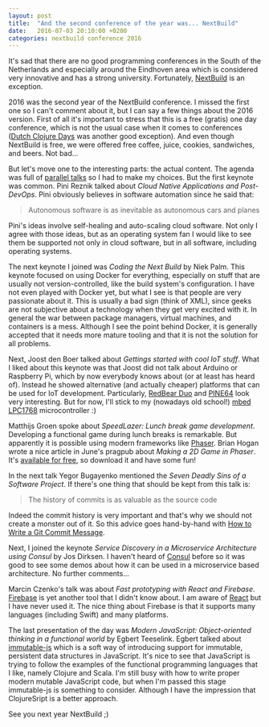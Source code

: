 ```yaml
---
layout: post
title:  "And the second conference of the year was... NextBuild"
date:   2016-07-03 20:10:00 +0200
categories: nextbuild conference 2016
---
```

It's sad that there are no good programming conferences in the South of the Netherlands and especially around the Eindhoven
area which is considered very innovative and has a strong university. Fortunately, [NextBuild][nextbuild] is an exception.

[nextbuild]: http://nextbuild.nl

2016 was the second year of the NextBuild conference. I missed the first one so I can't comment about it, but I can say a few
things about the 2016 version. First of all it's important to stress that this is a free (gratis) one day conference, which is
not the usual case when it comes to conferences ([Dutch Clojure Days][dcd] was another good exception). And even though NextBuild is free, 
we were offered free coffee, juice, cookies, sandwiches, and beers. Not bad...

[dcd]: {{site.url}}/2016/05/21/and-first-conference-of-year-was-dutch.html

But let's move one to the interesting parts: the actual content. The agenda was full of [parallel talks][talks] so I had to make my 
choices. But the first keynote was common. Pini Reznik talked about *Cloud Native Applications and Post-DevOps*. Pini obviously believes in
software automation since he said that:

> Autonomous software is as inevitable as autonomous cars and planes

[talks]: http://nextbuild.nl/agenda/

Pini's ideas involve self-healing and auto-scaling cloud software. Not only I agree with those ideas, but as an operating system fan I would
like to see them be supported not only in cloud software, but in all software, including operating systems.

The next keynote I joined was *Coding the Next Build* by Niek Palm. This keynote focused on using Docker for everything, especially on stuff that
are usually not version-controlled, like the build system's configuration. I have not even played with Docker yet, but what I see is that people are
very passionate about it. This is usually a bad sign (think of XML), since geeks are not subjective about a technology when they get very
excited with it. In general the war between package managers, virtual machines, and containers is a mess. Although I see the point behind Docker, it is 
generally accepted that it needs more mature tooling and that it is not the solution for all problems.

Next, Joost den Boer talked about *Gettings started with cool IoT stuff*. What I liked about this keynote was that Joost did not talk about Arduino or
Raspberry Pi, which by now everybody knows about (or at least has heard of). Instead he showed alternative (and actually cheaper) platforms that can be
used for IoT development. Particularly, [RedBear Duo][redbear] and [PINE64][pine] look very interesting. But for now, I'll stick to my (nowadays old
school!) [mbed LPC1768][mbed] microcontroller :)

[redbear]: https://github.com/redbear/Duo
[pine]: http://pine64.com
[mbed]: https://developer.mbed.org/platforms/mbed-LPC1768/

Matthijs Groen spoke about *SpeedLazer: Lunch break game development*. Developing a functional game during lunch breaks is remarkable. But apparently it
is possible using modern frameworks like [Phaser][phaser]. Brian Hogan wrote a nice article in June's pragpub about *Making a 2D Game in Phaser*. It's
[available for free][hogan], so download it and have some fun!

[phaser]: http://phaser.io
[hogan]: http://theprosegarden.com/wp-content/uploads/2013/09/Hogan.pdf

In the next talk Yegor Bugayenko mentioned the *Seven Deadly Sins of a Software Project*. If there's one thing that should be kept from this talk is:

> The history of commits is as valuable as the source code

Indeed the commit history is very important and that's why we should not create a monster out of it. So this advice goes hand-by-hand with [How to Write
a Git Commit Message][git].

[git]: http://chris.beams.io/posts/git-commit/

Next, I joined the keynote *Service Discovery in a Microservice Architecture using Consul* by Jos Dirksen. I haven't heard of [Consul][consul] before so it was 
good to see some demos about how it can be used in a microservice based architecture. No further comments...

[consul]: https://www.consul.io

Marcin Czenko's talk was about *Fast prototyping with React and Firebase*. [Firebase][firebase] is yet another tool that I didn't know about. I am aware of 
[React][react] but I have never used it. The nice thing about Firebase is that it supports many languages (including Swift) and many platforms.

[firebase]: https://firebase.google.com
[react]: https://facebook.github.io/react/

The last presentation of the day was *Modern JavaScript: Object-oriented thinking in a functional world* by Egbert Teeselink. Egbert talked about 
[immutable-js][immutable] which is a soft way of introducing support for immutable, persistent data structures in JavaScript. It's nice to see that
JavaScript is trying to follow the examples of the functional programming languages that I like, namely Clojure and Scala. I'm still busy with how 
to write proper modern mutable JavaScript code, but when I'm passed this stage immutable-js is something to consider. Although I have the impression that ClojureSript 
is a better approach.

[immutable]: https://github.com/facebook/immutable-js

See you next year NextBuild ;)